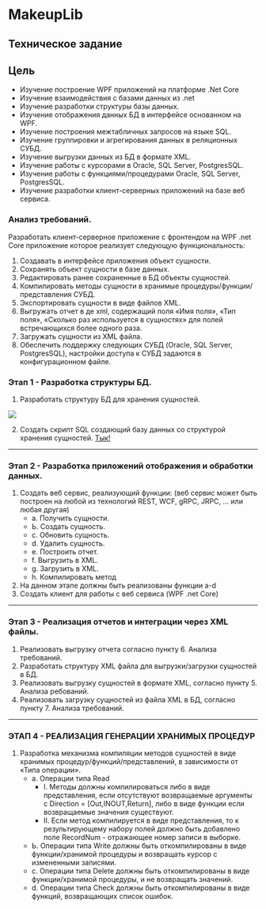 # MakeupLib
## Техническое задание
## Цель
* Изучение построение WPF приложений на платформе .Net Core
* Изучение взаимодействия с базами данных из .net
* Изучение разработки структуры базы данных.
* Изучение отображения данных БД в интерфейсе основанном на WPF.
* Изучение построения межтабличных запросов на языке SQL.
* Изучение группировки и агрегирования данных в реляционных СУБД.
* Изучение выгрузки данных из БД в формате XML.
* Изучение работы с курсорами в Oracle, SQL Server, PostgresSQL.
* Изучение работы с функциями/процедурами Oracle, SQL Server, PostgresSQL.
* Изучение разработки клиент-серверных приложений на базе веб сервиса. 

### Анализ требований.
Разработать клиент-серверное приложение с фронтендом на WPF .net Core приложение 
которое реализует следующую функциональность:
1. Создавать в интерфейсе приложения объект сущности.
2. Сохранять объект сущности в базе данных.
3. Редактировать ранее сохраненные в БД объекты сущностей.
4. Компилировать методы сущности в хранимые процедуры/функции/представления СУБД.
5. Экспортировать сущности в виде файлов XML.
6. Выгружать отчет в де xml, содержащий поля «Имя поля», «Тип поля», 
«Сколько раз используется в сущностях» для полей встречающихся более одного раза.
7. Загружать сущности из XML файла.
8. Обеспечить поддержку следующих СУБД (Oracle, SQL Server, PostgresSQL), 
настройки доступа к СУБД задаются в конфигурационном файле. 

### Этап 1 - Разработка структуры БД.
1. Разработать структуру БД для хранения сущностей. 

![](https://github.com/Dimique/AspenGrove/blob/main/Data/DB_bruh.png)

2. Создать скрипт SQL создающий базу данных со структурой хранения сущностей.
[Тык!](../main/Scripts/mainscript.sql)

***

### Этап 2 - Разработка приложений отображения и обработки данных.
1. Создать веб сервис, реализующий функции: (веб сервис может быть построен на любой из технологий
REST, WCF, gRPC, JRPC, ... или любая другая)
	* а. Получить сущности.
	* Ь. Создать сущность.
	* с. Обновить сущность.
	* d. Удалить сущность.
	* е. Построить отчет.
	* f. Выгрузить в XML.
	* g. Загрузить в XML.
	* h. Компилировать метод
2. На данном этапе должны быть реализованы функции a-d
3. Создать клиент для работы с веб сервиса (WPF .net Core)

***

### Этап 3 - Реализация отчетов и интеграции через XML файлы.
1. Реализовать выгрузку отчета согласно пункту 6. Анализа требований.
2. Разработать структуру XML файла для выгрузки/загрузки сущностей в БД.
3. Реализовать выгрузку сущностей в формате XML, согласно пункту 5. Анализа ребований. 
4. Реализовать загрузку сущностей из файла XML в БД, согласно пункту 7. Анализа требований. 

***

### ЭТАП 4 - РЕАЛИЗАЦИЯ ГЕНЕРАЦИИ ХРАНИМЫХ ПРОЦЕДУР
1. Разработка механизма компиляции методов сущностей в виде хранимых
процедур/функций/представлений, в зависимости от «Типа операции».
	* а. Операции типа Read
		* I. Методы должны компилироваться либо в виде представления, если отсутствуют
		возвращаемые аргументы с Direction = [Out,INOUT,Return], либо в виде функции если
		возвращаемые значения существуют.
		* II. Если метод компилируется в виде представления, то к результирующему набору полей
		должно быть добавлено поле RecordNum - отражающее номер записи в выборке.
	* Ь. Операции типа Write должны быть откомпилированы в виде функции/хранимой процедуры и
	возвращать курсор с измененными записями.
	* с. Операции типа Delete должны быть откомпилированы в виде функции/хранимой процедуры, и не
	возвращать значений.
	* d. Операции типа Check должны быть откомпилированы в виде функций, возвращающих список
	ошибок. 